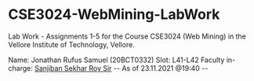 # CSE3024-WebMining-LabWork
Lab Work - Assignments 1-5 for the Course CSE3024 (Web Mining) in the Vellore Institute of Technology, Vellore.



Name: Jonathan Rufus Samuel (20BCT0332)
Slot: L41-L42
Faculty in-charge: [Sanjiban Sekhar Roy Sir](http://github.com/sanjiban123)
-- As of 23.11.2021 @19:40 --
